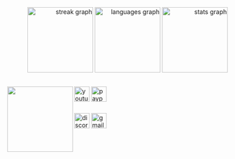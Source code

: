 <div align="right">
  <img src="https://streak-stats.demolab.com?user=kevinbudz&locale=en&mode=weekly&theme=rose_pine&hide_border=false&border_radius=5" height="150" alt="streak graph"  />
  <img src="https://github-readme-stats.vercel.app/api/top-langs?username=kevinbudz&locale=en&hide_title=false&layout=compact&card_width=320&langs_count=6&theme=rose_pine&hide_border=false" height="150" alt="languages graph"  />
  <img src="https://github-readme-stats.vercel.app/api?username=kevinbudz&hide_title=true&hide_rank=true&show_icons=true&include_all_commits=true&count_private=true&disable_animations=true&theme=rose_pine&locale=en&hide_border=false" height="150" alt="stats graph"  />
</div>

###

<h2 align="left"></h2>

###

<img align="left" height="150" src="https://cdn.discordapp.com/attachments/1238682522334920765/1291849910903115899/image.png?ex=673cebfc&is=673b9a7c&hm=c6c44634ab315577f56fb9cdf6d43647060d4c2b82a9d2244bf16c4b89aab131&"  />

###

<div align="left">
  <img src="https://img.shields.io/static/v1?message=Youtube&logo=youtube&label=&color=FF0000&logoColor=white&labelColor=&style=for-the-badge" height="35" alt="youtube logo"  />
  <img src="https://img.shields.io/static/v1?message=PayPal&logo=paypal&label=&color=00457C&logoColor=white&labelColor=&style=for-the-badge" height="35" alt="paypal logo"  />
</div>

###

<div align="left">
  <img src="https://img.shields.io/static/v1?message=Discord&logo=discord&label=&color=7289DA&logoColor=white&labelColor=&style=for-the-badge" height="35" alt="discord logo"  />
  <img src="https://img.shields.io/static/v1?message=Gmail&logo=gmail&label=&color=D14836&logoColor=white&labelColor=&style=for-the-badge" height="35" alt="gmail logo"  />
</div>

###
